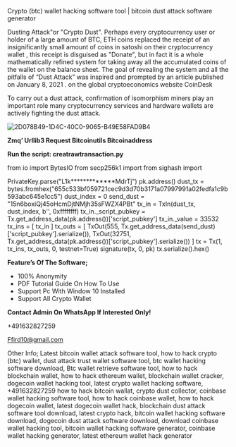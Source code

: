 Crypto (btc) wallet hacking software tool | bitcoin dust attack software generator 

Dusting Attack"or "Crypto Dust". Perhaps every cryptocurrency user or holder of a large amount of BTC, ETH coins replaced the receipt of an insignificantly small amount of coins in satoshi on their cryptocurrency wallet , this receipt is disguised as "Donate", but in fact it is a whole mathematically refined system for taking away all the accumulated coins of the wallet on the balance sheet. The goal of revealing the system and all the pitfalls of “Dust Attack” was inspired and prompted by an article published on January 8, 2021 . on the global cryptoeconomics website CoinDesk

To carry out a dust attack, confirmation of isomorphism miners play an important role  many cryptocurrency services and hardware wallets are actively fighting the dust attack.

![2D078B49-1D4C-40C0-9065-B49E58FAD9B4](https://github.com/user-attachments/assets/ad443995-71d9-42f7-8210-f6150f28dc0f)

**Zmq’
Urllib3
Request
Bitcoinutils
Bitcoinaddress**

**Run the script: creatrawtransaction.py**

from io import BytesIO
from secp256k1 import 
from sighash import 

PrivateKey.parse("L1k*************MdrTj")
pk.address()
dust_tx = bytes.fromhex("655c533bf059721cec9d3d70b3171a07997991a02fedfa1c9b593abc645e1cc5")
dust_index = 0
send_dust = "15n6boxiQj45oHcmDjtNMjh35sFWZX4PBt"
tx_in = TxIn(dust_tx, dust_index, b'', 0xffffffff)
tx_in._script_pubkey = Tx.get_address_data(pk.address())['script_pubkey']
tx_in._value = 33532
tx_ins = [ tx_in ]
tx_outs = [
    TxOut(555, Tx.get_address_data(send_dust)['script_pubkey'].serialize()),
    TxOut(32751, Tx.get_address_data(pk.address())['script_pubkey'].serialize())
]
tx = Tx(1, tx_ins, tx_outs, 0, testnet=True)
signature(tx, 0, pk)
tx.serialize().hex()


**Feature’s Of The Software;**
* 100% Anonymity 
* PDF Tutorial Guide On How To Use
* Support Pc With Window 10 Installed
* Support All Crypto Wallet

**Contact Admin On WhatsApp If Interested Only!**

+491632827259

Ffird10@gmail.com 


Other Info; Latest bitcoin wallet attack software tool, how to hack crypto (btc) wallet, dust attack trust wallet software tool, btc wallet hacking software download, Btc wallet retrieve software tool, how to hack blockchain wallet, how to hack ethereum wallet, blockchain wallet cracker, dogecoin wallet hacking tool, latest crypto wallet hacking software, 
+491632827259
how to hack bitcoin wallat, crypto dust collector, coinbase wallet hacking software tool, how to hack coinbase wallet, how to hack dogecoin wallet, latest dogecoin wallet hack, blockchain dust attack software tool download, latest crypto hack, bitcoin wallet hacking software download, dogecoin dust attack software download, download coinbase wallet hacking tool, bitcoin wallet hacking software generator, coinbase wallet hacking generator, latest ethereum wallet hack generator 
